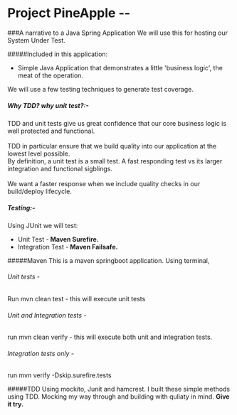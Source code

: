 #  Project PineApple --  
###A narrative to a Java Spring Application
We will use this for hosting our System Under Test.

#####Included in this application:

* Simple Java Application that demonstrates
a little 'business logic', the meat of the operation.

We will use a few testing techniques to generate test coverage.

##### Why TDD? why unit test?:-
TDD and unit tests give us great confidence that our core business logic is
well protected and functional.<br><br>
TDD in particular ensure that we build quality into our application at the lowest level possible.
<br> By definition, a unit test is a small test. A fast responding test vs its larger integration and functional sigblings.  
<br>We want a faster response when we include quality checks in our build/deploy lifecycle.

##### Testing:-
Using JUnit we will test: 
* Unit Test -<b> Maven Surefire. </b>
* Integration Test -<b> Maven Failsafe. </b>

#####Maven
This is a maven springboot application.
Using terminal,
###### Unit tests - 
Run mvn clean test - this will execute unit tests 
###### Unit and Integration tests - 
run mvn clean verify - this will execute both unit and integration tests.
###### Integration tests only - 
run mvn verify -Dskip.surefire.tests

#####TDD
Using mockito, Junit and hamcrest.
I built these simple methods using TDD.
Mocking my way through and building with quliaty in mind.
<b>Give it try.</b>

